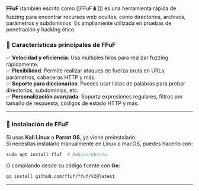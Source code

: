 **FFuF** (también escrito como [[FFuF🪲]]) es una herramienta rápida de fuzzing para encontrar recursos web ocultos, como directorios, archivos, parámetros y subdominios. Es ampliamente utilizada en pruebas de penetración y hacking ético.

### 🔹 **Características principales de FFuF**

✅ **Velocidad y eficiencia**: Usa múltiples hilos para realizar fuzzing rápidamente.  
✅ **Flexibilidad**: Permite realizar ataques de fuerza bruta en URLs, parámetros, cabeceras HTTP y más.  
✅ **Soporte para diccionarios**: Puedes usar listas de palabras para probar directorios, subdominios, etc.  
✅ **Personalización avanzada**: Soporta expresiones regulares, filtros por tamaño de respuesta, códigos de estado HTTP y más.

---

### 🔹 **Instalación de FFuF**

Si usas **Kali Linux** o **Parrot OS**, ya viene preinstalado.  
Si necesitas instalarlo manualmente en Linux o macOS, puedes hacerlo con:

```bash
sudo apt install ffuf  # Debian/Ubuntu
```

O compilando desde su código fuente con **Go**:

```bash
go install github.com/ffuf/ffuf/v2@latest
```

---

